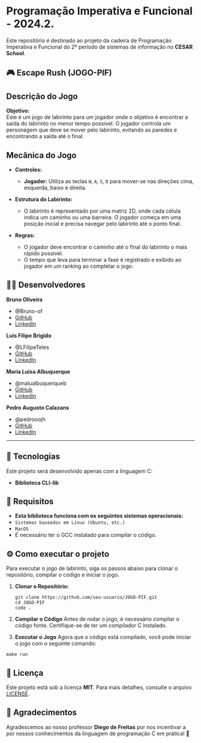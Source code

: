 # Programação Imperativa e Funcional - 2024.2.
Este repositório é destinado ao projeto da cadeira de Programação Imperativa e Funcional do 2º período de sistemas de informação no **CESAR School**.

## 🎮 Escape Rush (JOGO-PIF)
## Descrição do Jogo
**Objetivo:**  
Este é um jogo de labirinto para um jogador onde o objetivo é encontrar a saída do labirinto no menor tempo possível. O jogador controla um personagem que deve se mover pelo labirinto, evitando as paredes e encontrando a saída até o final.
## Mecânica do Jogo

- **Controles:**
  - **Jogador:** Utiliza as teclas `W`, `A`, `S`, `D` para mover-se nas direções cima, esquerda, baixo e direita.

- **Estrutura do Labirinto:**  
  - O labirinto é representado por uma matriz 2D, onde cada célula indica um caminho ou uma barreira. O jogador começa em uma posição inicial e precisa navegar pelo labirinto até o ponto final.

- **Regras:**  
  - O jogador deve encontrar o caminho até o final do labirinto o mais rápido possível.
  - O tempo que leva para terminar a fase é registrado e exibido ao jogador em um ranking ao completar o jogo.

## 👨‍💻 Desenvolvedores  

**Bruno Oliveira**

- @Bruno-of
- [GitHub](https://github.com/Bruno-of)  
- [LinkedIn](https://www.linkedin.com/in/bruno-oliveira-me/overlay/about-this-profile/?lipi=urn%3Ali%3Apage%3Ad_flagship3_profile_view_base%3B3vOv%2FgQhSWadj7F3Eboumw%3D%3D)  

**Luis Filipe Brigido** 

- @LFilipeTeles
- [GitHub](https://github.com/LFilipeTeles)  
- [LinkedIn](https://www.linkedin.com/in/luis-filipe-brigido-teles-5409b325b?miniProfileUrn=urn%3Ali%3Afs_miniProfile%3AACoAAEAKrkABVZVsO0Yxa2csjS8ssKB3yGT9Jss&lipi=urn%3Ali%3Apage%3Ad_flagship3_search_srp_all%3BP01rO8WmRYi%2FEi3BJmNu7Q%3D%3D)  

**Maria Luisa Albuquerque**

- @malualbuquerqueb
- [GitHub](https://github.com/malualbuquerqueb)  
- [LinkedIn](https://www.linkedin.com/in/malu-albuquerque-a80a492b3/?lipi=urn%3Ali%3Apage%3Ad_flagship3_feed%3B8wJqKBh2RvGBud23C2cZhw%3D%3D) 

**Pedro Augusto Calazans**

- @pedrooojh
- [GitHub](https://github.com/pedroooojh)  
- [LinkedIn](https://www.linkedin.com/in/pedro-augusto-calazans-9161322b7?miniProfileUrn=urn%3Ali%3Afs_miniProfile%3AACoAAEwEAaIB7SqIwt8ff3d_KE4yeenOppReUWI&lipi=urn%3Ali%3Apage%3Ad_flagship3_search_srp_all%3Br7yRbZ3dTOW7B%2FwDI9PJuQ%3D%3D)  

---

## 🚀 Tecnologias  

Este projeto será desenvolvido apenas com a linguagem C:  

- **Biblioteca CLI-lib**
## 📌 Requisitos
- **Esta biblioteca funciona com os seguintes sistemas operacionais:**
- `Sistemas baseados em Linux (Ubuntu, etc.)`
- `MacOS`
- É necessário ter o GCC instalado para compilar o código.

## ⚙️ Como executar o projeto  
Para executar o jogo de labirinto, siga os passos abaixo para clonar o repositório, compilar o código e iniciar o jogo.
1. **Clonar o Repositório:**
   ```
   git clone https://github.com/seu-usuario/JOGO-PIF.git
   cd JOGO-PIF
   code .
2. **Compilar o Código**
Antes de rodar o jogo, é necessário compilar o código fonte. Certifique-se de ter um compilador C instalado.

3. **Executar o Jogo**
Agora que o código está compilado, você pode iniciar o jogo com o seguinte comando:
```
make run
```
## 📄 Licença  

Este projeto está sob a licença **MIT**. Para mais detalhes, consulte o arquivo [LICENSE](LICENSE).


## 📢 Agradecimentos  
Agradescemos ao nosso professor **Diego de Freitas** por nos incentivar a por nossos conhecimentos da linguagem de programação C em prática! 🚀
